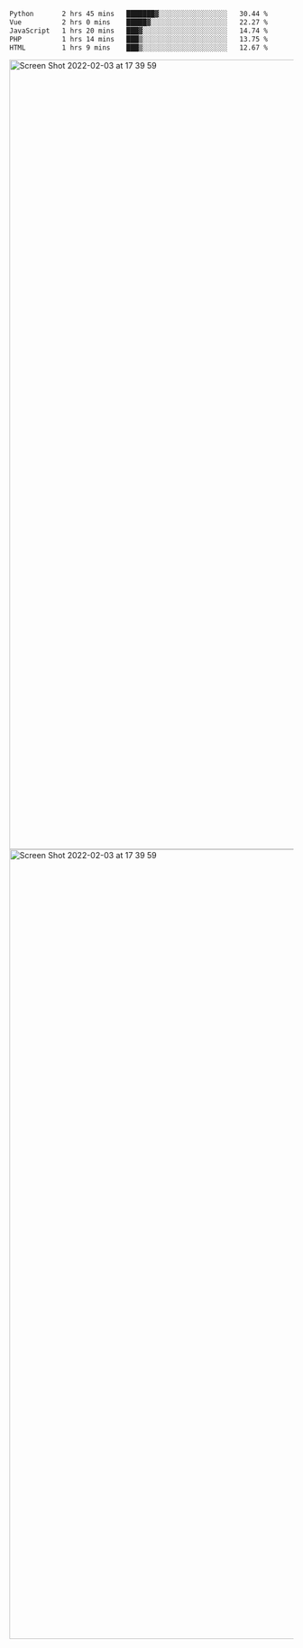 <!--START_SECTION:waka-->

```txt
Python       2 hrs 45 mins   ███████▓░░░░░░░░░░░░░░░░░   30.44 %
Vue          2 hrs 0 mins    █████▓░░░░░░░░░░░░░░░░░░░   22.27 %
JavaScript   1 hrs 20 mins   ███▓░░░░░░░░░░░░░░░░░░░░░   14.74 %
PHP          1 hrs 14 mins   ███▒░░░░░░░░░░░░░░░░░░░░░   13.75 %
HTML         1 hrs 9 mins    ███▒░░░░░░░░░░░░░░░░░░░░░   12.67 %
```

<!--END_SECTION:waka-->

<img width="1400" alt="Screen Shot 2022-02-03 at 17 39 59" src="https://user-images.githubusercontent.com/45716542/152387304-f2b60485-53a6-4f4b-a818-5cefb1b0c0ae.png">
<img width="1400" alt="Screen Shot 2022-02-03 at 17 39 59" src="https://user-images.githubusercontent.com/45716542/152387273-ea5cdf21-2a45-44da-8bef-00c1763b1d42.png">
